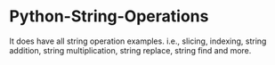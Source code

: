 # Python-String-Operations
It does have all string operation examples. i.e., slicing, indexing, string addition, string multiplication, string replace, string find and more.
